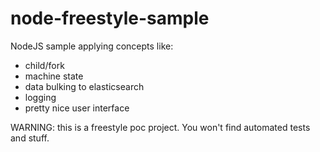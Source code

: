 # node-freestyle-sample  
NodeJS sample applying concepts like:
- child/fork
- machine state
- data bulking to elasticsearch
- logging
- pretty nice user interface


WARNING: this is a freestyle poc project. You won't find automated tests and stuff.
